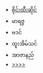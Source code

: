 <html>
<head>
</head>
<link rel="stylesheet" href="https://mykaraoke.github.io/MiniKaraoke/style.css">
<body>
<script data-ad-client="ca-pub-9729890995281639" async src="https://pagead2.googlesyndication.com/pagead/js/adsbygoogle.js"></script>
<ul>
 <a href="saihteesai.html"><li><span>စိုင်းထီးဆိုင်</span></li></a>
 <a hred="mariza.html"> <li><span>မာရဇ္ဇ</span></li></a>
  <li><span>ဗဒင်</span></li>
  <li><span>ထူးအိမ်သင်</span></li>
<li><span>အာဇာနည်</span></li>
  <a href="page2.html"><li><span>&gt;&gt;&gt;&gt;</span></li></a>
  
</ul>
</body>
</html>
